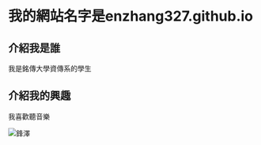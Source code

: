 # 我的網站名字是enzhang327.github.io

## 介紹我是誰
我是銘傳大學資傳系的學生

## 介紹我的興趣
我喜歡聽音樂

![鋒澤](https://s3-ap-northeast-1.amazonaws.com/tw.com.carture/images/800/159747266922.jpg)
